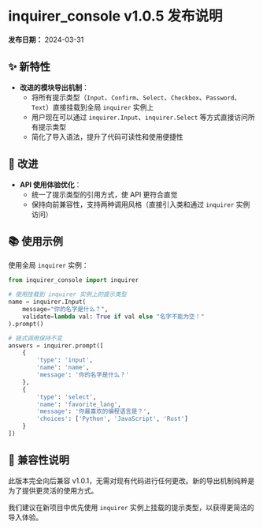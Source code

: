 # inquirer_console v1.0.5 发布说明

**发布日期：** 2024-03-31

## ✨ 新特性

- **改进的模块导出机制**：
  - 将所有提示类型（`Input`、`Confirm`、`Select`、`Checkbox`、`Password`、`Text`）直接挂载到全局 `inquirer` 实例上
  - 用户现在可以通过 `inquirer.Input`、`inquirer.Select` 等方式直接访问所有提示类型
  - 简化了导入语法，提升了代码可读性和使用便捷性

## 🔧 改进

- **API 使用体验优化**：
  - 统一了提示类型的引用方式，使 API 更符合直觉
  - 保持向前兼容性，支持两种调用风格（直接引入类和通过 `inquirer` 实例访问）

## 📚 使用示例

使用全局 `inquirer` 实例：

```python
from inquirer_console import inquirer

# 使用挂载到 inquirer 实例上的提示类型
name = inquirer.Input(
    message="你的名字是什么？",
    validate=lambda val: True if val else "名字不能为空！"
).prompt()

# 链式调用保持不变
answers = inquirer.prompt([
    {
        'type': 'input',
        'name': 'name',
        'message': '你的名字是什么？'
    },
    {
        'type': 'select',
        'name': 'favorite_lang',
        'message': '你最喜欢的编程语言是？',
        'choices': ['Python', 'JavaScript', 'Rust']
    }
])
```

## 🔄 兼容性说明

此版本完全向后兼容 v1.0.1，无需对现有代码进行任何更改。新的导出机制纯粹是为了提供更灵活的使用方式。

我们建议在新项目中优先使用 `inquirer` 实例上挂载的提示类型，以获得更简洁的导入体验。 